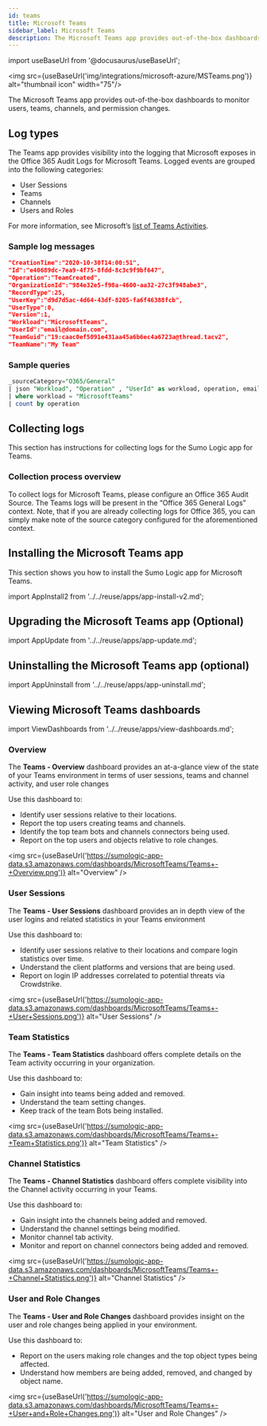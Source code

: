 ```yaml
---
id: teams
title: Microsoft Teams
sidebar_label: Microsoft Teams
description: The Microsoft Teams app provides out-of-the-box dashboards to monitor users, teams, channels, and permission changes.
---
```


import useBaseUrl from '@docusaurus/useBaseUrl';

<img src={useBaseUrl('img/integrations/microsoft-azure/MSTeams.png')} alt="thumbnail icon" width="75"/>

The Microsoft Teams app provides out-of-the-box dashboards to monitor users, teams, channels, and permission changes.


## Log types  

The Teams app provides visibility into the logging that Microsoft exposes in the Office 365 Audit Logs for Microsoft Teams. Logged events are grouped into the following categories:

* User Sessions
* Teams
* Channels
* Users and Roles

For more information, see Microsoft’s [list of Teams Activities](https://docs.microsoft.com/en-us/microsoftteams/audit-log-events#teams-activities).


### Sample log messages

```json
"CreationTime":"2020-10-30T14:00:51",
"Id":"e40689dc-7ea9-4f75-8fdd-8c3c9f9bf647",
"Operation":"TeamCreated",
"OrganizationId":"984e32e5-f98a-4600-aa32-27c3f948abe3",
"RecordType":25,
"UserKey":"d9d7d5ac-4d64-43df-8205-fa6f46388fcb",
"UserType":0,
"Version":1,
"Workload":"MicrosoftTeams",
"UserId":"email@domain.com",
"TeamGuid":"19:caac0ef5091e431aa45a6b6ec4a6723a@thread.tacv2",
"TeamName":"My Team"
```

### Sample queries
```sql
_sourceCategory="O365/General"
| json "Workload", "Operation" , "UserId" as workload, operation, email
| where workload = "MicrosoftTeams"
| count by operation
```

## Collecting logs

This section has instructions for collecting logs for the Sumo Logic app for Teams.

### Collection process overview

To collect logs for Microsoft Teams, please configure an Office 365 Audit Source. The Teams logs will be present in the “Office 365 General Logs” context. Note, that if you are already collecting logs for Office 365, you can simply make note of the source category configured for the aforementioned context.

## Installing the Microsoft Teams app   

This section shows you how to install the Sumo Logic app for Microsoft Teams.

import AppInstall2 from '../../reuse/apps/app-install-v2.md';

<AppInstall2/>

## Upgrading the Microsoft Teams app (Optional)

import AppUpdate from '../../reuse/apps/app-update.md';

<AppUpdate/>

## Uninstalling the Microsoft Teams app (optional)

import AppUninstall from '../../reuse/apps/app-uninstall.md';

<AppUninstall/>

## Viewing Microsoft Teams dashboards  

import ViewDashboards from '../../reuse/apps/view-dashboards.md';

<ViewDashboards/>

### Overview

The **Teams - Overview** dashboard provides an at-a-glance view of the state of your Teams environment in terms of user sessions, teams and channel activity, and user role changes

Use this dashboard to:
* Identify user sessions relative to their locations.
* Report the top users creating teams and channels.
* Identify the top team bots and channels connectors being used.
* Report on the top users and objects relative to role changes.

<img src={useBaseUrl('https://sumologic-app-data.s3.amazonaws.com/dashboards/MicrosoftTeams/Teams+-+Overview.png')} alt="Overview" />

### User Sessions

The **Teams - User Sessions** dashboard provides an in depth view of the user logins and related statistics in your Teams environment

Use this dashboard to:
* Identify user sessions relative to their locations and compare login statistics over time.
* Understand the client platforms and versions that are being used.
* Report on login IP addresses correlated to potential threats via Crowdstrike.

<img src={useBaseUrl('https://sumologic-app-data.s3.amazonaws.com/dashboards/MicrosoftTeams/Teams+-+User+Sessions.png')} alt="User Sessions" />

### Team Statistics

The **Teams - Team Statistics** dashboard offers complete details on the Team activity occurring in your organization.

Use this dashboard to:
* Gain insight into teams being added and removed.
* Understand the team setting changes.
* Keep track of the team Bots being installed.

<img src={useBaseUrl('https://sumologic-app-data.s3.amazonaws.com/dashboards/MicrosoftTeams/Teams+-+Team+Statistics.png')} alt="Team Statistics" />


### Channel Statistics

The **Teams - Channel Statistics** dashboard offers complete visibility into the Channel activity occurring in your Teams.

Use this dashboard to:
* Gain insight into the channels being added and removed.
* Understand the channel settings being modified.
* Monitor channel tab activity.
* Monitor and report on channel connectors being added and removed.

<img src={useBaseUrl('https://sumologic-app-data.s3.amazonaws.com/dashboards/MicrosoftTeams/Teams+-+Channel+Statistics.png')} alt="Channel Statistics" />


### User and Role Changes

The **Teams - User and Role Changes** dashboard provides insight on the user and role changes being applied in your environment.

Use this dashboard to:
* Report on the users making role changes and the top object types being affected.
* Understand how members are being added, removed, and changed by object name.

<img src={useBaseUrl('https://sumologic-app-data.s3.amazonaws.com/dashboards/MicrosoftTeams/Teams+-+User+and+Role+Changes.png')} alt="User and Role Changes" />
